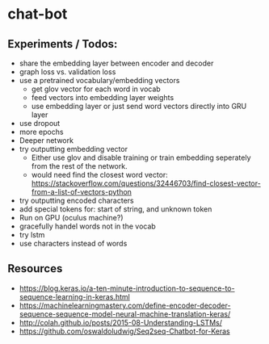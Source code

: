 # chat-bot

## Experiments / Todos:
 - share the embedding layer between encoder and decoder
 - graph loss vs. validation loss
 - use a pretrained vocabulary/embedding vectors
     - get glov vector for each word in vocab
     - feed vectors into embedding layer weights
     - use embedding layer or just send word vectors directly into GRU layer
 - use dropout
 - more epochs
 - Deeper network
 - try outputting embedding vector
     - Either use glov and disable training or train embedding seperately from the rest of the network.
     - would need find the closest word vector: https://stackoverflow.com/questions/32446703/find-closest-vector-from-a-list-of-vectors-python
 - try outputting encoded characters
 - add special tokens for: start of string, and unknown token
 - Run on GPU (oculus machine?)
 - gracefully handel words not in the vocab
 - try lstm
 - use characters instead of words

## Resources
 - https://blog.keras.io/a-ten-minute-introduction-to-sequence-to-sequence-learning-in-keras.html
 - https://machinelearningmastery.com/define-encoder-decoder-sequence-sequence-model-neural-machine-translation-keras/
 - http://colah.github.io/posts/2015-08-Understanding-LSTMs/
 - https://github.com/oswaldoludwig/Seq2seq-Chatbot-for-Keras